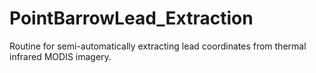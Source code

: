 # PointBarrowLead_Extraction
Routine for semi-automatically extracting lead coordinates from thermal infrared MODIS imagery.
